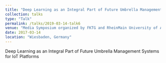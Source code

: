 ```yaml
---
title: "Deep Learning as an Integral Part of Future Umbrella Management Systems for IoT Platforms"
collection: talks
type: "Talk"
permalink: /talks/2019-03-14-talk6
venue: "Media Symposium organized by FKTG and RheinMain University of Applied Sciences"
date: 2017-03-14
location: "Wiesbaden, Germany"
---
```


Deep Learning as an Integral Part of Future Umbrella Management Systems for IoT Platforms